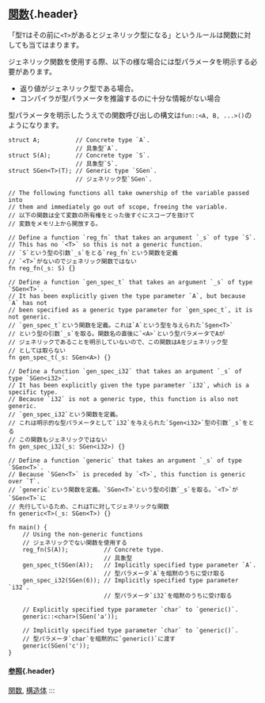 ## [関数](#関数){.header}

「型`T`はその前に`<T>`があるとジェネリック型になる」というルールは関数に対しても当てはまります。

ジェネリック関数を使用する際、以下の様な場合には型パラメータを明示する必要があります。

-   返り値がジェネリック型である場合。
-   コンパイラが型パラメータを推論するのに十分な情報がない場合

型パラメータを明示したうえでの関数呼び出しの構文は`fun::<A, B, ...>()`のようになります。

    struct A;          // Concrete type `A`.
                       // 具象型`A`.
    struct S(A);       // Concrete type `S`.
                       // 具象型`S`.
    struct SGen<T>(T); // Generic type `SGen`.
                       // ジェネリック型`SGen`.

    // The following functions all take ownership of the variable passed into
    // them and immediately go out of scope, freeing the variable.
    // 以下の関数は全て変数の所有権をとった後すぐにスコープを抜けて
    // 変数をメモリ上から開放する。

    // Define a function `reg_fn` that takes an argument `_s` of type `S`.
    // This has no `<T>` so this is not a generic function.
    // `S`という型の引数`_s`をとる`reg_fn`という関数を定義
    // `<T>`がないのでジェネリック関数ではない
    fn reg_fn(_s: S) {}

    // Define a function `gen_spec_t` that takes an argument `_s` of type `SGen<T>`.
    // It has been explicitly given the type parameter `A`, but because `A` has not 
    // been specified as a generic type parameter for `gen_spec_t`, it is not generic.
    // `gen_spec_t`という関数を定義。これは`A`という型を与えられた`Sgen<T>`
    // という型の引数`_s`を取る。関数名の直後に`<A>`という型パラメータでAが
    // ジェネリックであることを明示していないので、この関数はAをジェネリック型
    // としては取らない
    fn gen_spec_t(_s: SGen<A>) {}

    // Define a function `gen_spec_i32` that takes an argument `_s` of type `SGen<i32>`.
    // It has been explicitly given the type parameter `i32`, which is a specific type.
    // Because `i32` is not a generic type, this function is also not generic.
    // `gen_spec_i32`という関数を定義。
    // これは明示的な型パラメータとして`i32`を与えられた`Sgen<i32>`型の引数`_s`をとる
    // この関数もジェネリックではない
    fn gen_spec_i32(_s: SGen<i32>) {}

    // Define a function `generic` that takes an argument `_s` of type `SGen<T>`.
    // Because `SGen<T>` is preceded by `<T>`, this function is generic over `T`.
    // `generic`という関数を定義。`SGen<T>`という型の引数`_s`を取る。`<T>`が`SGen<T>`に
    // 先行しているため、これはTに対してジェネリックな関数
    fn generic<T>(_s: SGen<T>) {}

    fn main() {
        // Using the non-generic functions
        // ジェネリックでない関数を使用する
        reg_fn(S(A));          // Concrete type.
                               // 具象型
        gen_spec_t(SGen(A));   // Implicitly specified type parameter `A`.
                               // 型パラメータ`A`を暗黙のうちに受け取る
        gen_spec_i32(SGen(6)); // Implicitly specified type parameter `i32`.
                               // 型パラメータ`i32`を暗黙のうちに受け取る

        // Explicitly specified type parameter `char` to `generic()`.
        generic::<char>(SGen('a'));

        // Implicitly specified type parameter `char` to `generic()`.
        // 型パラメータ`char`を暗黙的に`generic()`に渡す
        generic(SGen('c'));
    }

#### [参照](#参照){.header}

[関数](../fn.html), [構造体](../custom_types/structs.html)
:::

